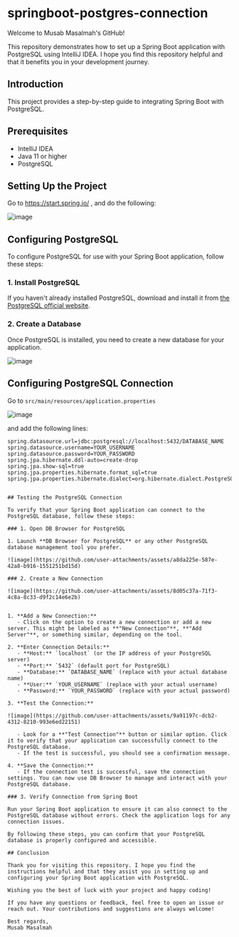 # springboot-postgres-connection

Welcome to Musab Masalmah's GitHub!

This repository demonstrates how to set up a Spring Boot application with PostgreSQL using IntelliJ IDEA. I hope you find this repository helpful and that it benefits you in your development journey.

## Introduction
This project provides a step-by-step guide to integrating Spring Boot with PostgreSQL.

## Prerequisites
- IntelliJ IDEA
- Java 11 or higher
- PostgreSQL

## Setting Up the Project

Go to https://start.spring.io/ , and do the following:

![image](https://github.com/user-attachments/assets/0e2df276-33b1-4c59-95ef-fbbffcc42865)


## Configuring PostgreSQL

To configure PostgreSQL for use with your Spring Boot application, follow these steps:

### 1. Install PostgreSQL
If you haven't already installed PostgreSQL, download and install it from [the PostgreSQL official website](https://www.postgresql.org/download/).

### 2. Create a Database
Once PostgreSQL is installed, you need to create a new database for your application.

![image](https://github.com/user-attachments/assets/c1ae0e89-de68-4968-9825-6b5eada4fb32)


## Configuring PostgreSQL Connection

Go to `src/main/resources/application.properties`

![image](https://github.com/user-attachments/assets/0aecbf20-23c0-4de9-a48f-c63ad3ce2f8c)

and add the following lines:

```properties
spring.datasource.url=jdbc:postgresql://localhost:5432/DATABASE_NAME
spring.datasource.username=YOUR_USERNAME
spring.datasource.password=YOUR_PASSWORD
spring.jpa.hibernate.ddl-auto=create-drop
spring.jpa.show-sql=true
spring.jpa.properties.hibernate.format_sql=true
spring.jpa.properties.hibernate.dialect=org.hibernate.dialect.PostgreSQLDialect


## Testing the PostgreSQL Connection

To verify that your Spring Boot application can connect to the PostgreSQL database, follow these steps:

### 1. Open DB Browser for PostgreSQL

1. Launch **DB Browser for PostgreSQL** or any other PostgreSQL database management tool you prefer.

![image](https://github.com/user-attachments/assets/a8da225e-587e-42a8-b916-1551251bd15d)

### 2. Create a New Connection

![image](https://github.com/user-attachments/assets/8d05c37a-71f3-4c8a-8c33-d9f2c14e6e2b)


1. **Add a New Connection:**
   - Click on the option to create a new connection or add a new server. This might be labeled as **"New Connection"**, **"Add Server"**, or something similar, depending on the tool.

2. **Enter Connection Details:**
   - **Host:** `localhost` (or the IP address of your PostgreSQL server)
   - **Port:** `5432` (default port for PostgreSQL)
   - **Database:** `DATABASE_NAME` (replace with your actual database name)
   - **User:** `YOUR_USERNAME` (replace with your actual username)
   - **Password:** `YOUR_PASSWORD` (replace with your actual password)

3. **Test the Connection:**

![image](https://github.com/user-attachments/assets/9a91197c-dcb2-4312-8210-993e6ed22151)

   - Look for a **"Test Connection"** button or similar option. Click it to verify that your application can successfully connect to the PostgreSQL database.
   - If the test is successful, you should see a confirmation message.

4. **Save the Connection:**
   - If the connection test is successful, save the connection settings. You can now use DB Browser to manage and interact with your PostgreSQL database.

### 3. Verify Connection from Spring Boot

Run your Spring Boot application to ensure it can also connect to the PostgreSQL database without errors. Check the application logs for any connection issues.

By following these steps, you can confirm that your PostgreSQL database is properly configured and accessible.

## Conclusion

Thank you for visiting this repository. I hope you find the instructions helpful and that they assist you in setting up and configuring your Spring Boot application with PostgreSQL. 

Wishing you the best of luck with your project and happy coding!

If you have any questions or feedback, feel free to open an issue or reach out. Your contributions and suggestions are always welcome!

Best regards,  
Musab Masalmah

